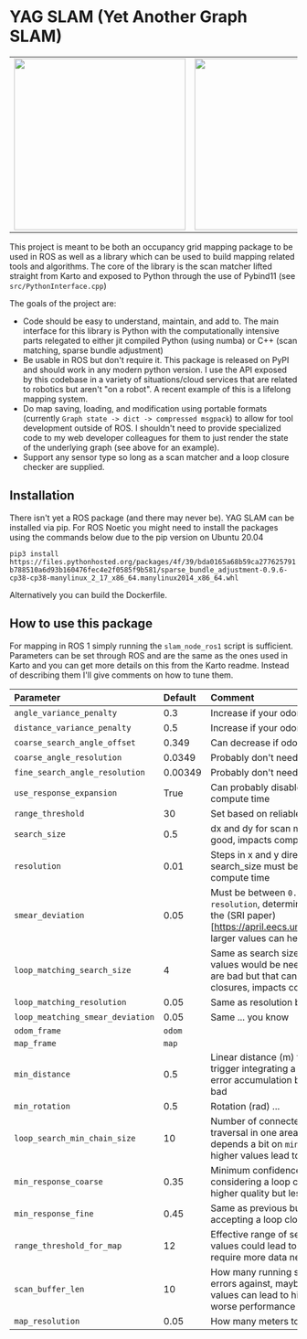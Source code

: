 # YAG SLAM (Yet Another Graph SLAM)

<table>
<tr>
<td><img src="https://github.com/safijari/yag-slam/assets/5191844/bf384bba-073f-450d-9490-63a302fa11e9" width="300" height="300"/> </td>
<td><img src="https://user-images.githubusercontent.com/5191844/64484217-e443fe80-d1c3-11e9-8f27-9fa95e7b845b.png" width="300" height="300"/></td>
</tr>
</table>

This project is meant to be both an occupancy grid mapping package to be used in ROS as well as a library which can be used to build mapping related tools and algorithms. The core of the library is the scan matcher lifted straight from Karto and exposed to Python through the use of Pybind11 (see `src/PythonInterface.cpp`)

The goals of the project are:
- Code should be easy to understand, maintain, and add to. The main interface for this library is Python with the computationally intensive parts relegated to either jit compiled Python (using numba) or C++ (scan matching, sparse bundle adjustment) 
- Be usable in ROS but don't require it. This package is released on PyPI and should work in any modern python version. I use the API exposed by this codebase in a variety of situations/cloud services that are related to robotics but aren't "on a robot". A recent example of this is a lifelong mapping system.
- Do map saving, loading, and modification using portable formats (currently `Graph state -> dict -> compressed msgpack`) to allow for tool development outside of ROS. I shouldn't need to provide specialized code to my web developer colleagues for them to just render the state of the underlying graph (see above for an example).
- Support any sensor type so long as a scan matcher and a loop closure checker are supplied.

## Installation
There isn't yet a ROS package (and there may never be). YAG SLAM can be installed via pip. For ROS Noetic you might need to install the packages using the commands below due to the pip version on Ubuntu 20.04

```pip3 install https://files.pythonhosted.org/packages/4f/39/bda0165a68b59ca277625791b788510a6d93b160476fec4e2f0585f9b581/sparse_bundle_adjustment-0.9.6-cp38-cp38-manylinux_2_17_x86_64.manylinux2014_x86_64.whl```

Alternatively you can build the Dockerfile.

## How to use this package
For mapping in ROS 1 simply running the `slam_node_ros1` script is sufficient. Parameters can be set through ROS and are the same as the ones used in Karto and you can get more details on this from the Karto readme. Instead of describing them I'll give comments on how to tune them.

| Parameter                        | Default | Comment                                                                                                                                                                                                          |
|:---------------------------------|:--------|:-----------------------------------------------------------------------------------------------------------------------------------------------------------------------------------------------------------------|
| `angle_variance_penalty`         | 0.3     | Increase if your odom is good                                                                                                                                                                                    |
| `distance_variance_penalty`      | 0.5     | Increase if your odom is good                                                                                                                                                                                    |
| `coarse_search_angle_offset`     | 0.349   | Can decrease if odom is good, impacts compute time                                                                                                                                                               |
| `coarse_angle_resolution`        | 0.0349  | Probably don't need to change this                                                                                                                                                                               |
| `fine_search_angle_resolution`   | 0.00349 | Probably don't need to change this                                                                                                                                                                               |
| `use_response_expansion`         | True    | Can probably disable is odom is good, can increase compute time                                                                                                                                                  |
| `range_threshold`                | 30      | Set based on reliable range for your sensor                                                                                                                                                                      |
| `search_size`                    | 0.5     | dx and dy for scan matcher, can decrease if odom is good, impacts compute time                                                                                                                                   |
| `resolution`                     | 0.01    | Steps in x and y direction for scan matcher, search_size must be an integer multiple, impacts compute time                                                                                                       |
| `smear_deviation`                | 0.05    | Must be between `0.5 * resolution` and `10 * resolution`, determines size of gaussian described in the (SRI paper)[https://april.eecs.umich.edu/pdfs/olson2009icra.pdf], larger values can help when odom is bad |
| `loop_matching_search_size`      | 4       | Same as search size but for finding loops, larger values would be needed if odom and sensor quality are bad but that can also lead to more incorrect loop closures, impacts compute time                         |
| `loop_matching_resolution`       | 0.05    | Same as resolution but for loop search                                                                                                                                                                           |
| `loop_meatching_smear_deviation` | 0.05    | Same ... you know                                                                                                                                                                                                |
| `odom_frame`                     | `odom`  |                                                                                                                                                                                                                  |
| `map_frame`                      | `map`   |                                                                                                                                                                                                                  |
| `min_distance`                   | 0.5     | Linear distance (m) that the robot must travel to trigger integrating a scan, smaller values could lead to error accumulation but might be needed if odom is bad                                                 |
| `min_rotation`                   | 0.5     | Rotation (rad) ...                                                                                                                                                                                               |
| `loop_search_min_chain_size`     | 10      | Number of connected together scans from a previous traversal in one area to consider for loop closure, depends a bit on `min_distance` and `min_rotation`, higher values lead to less likely loop closures       |
| `min_response_coarse`            | 0.35    | Minimum confidence of loop closure scan matcher for considering a loop closure, larger values lead to higher quality but less likely loop closures                                                               |
| `min_response_fine`              | 0.45    | Same as previous but for the second stage of accepting a loop closure candidate                                                                                                                                  |
| `range_threshold_for_map`        | 12      | Effective range of sensor for creating the map. Larger values could lead to a less clean map, smaller values require more data near all obstacles                                                                |
| `scan_buffer_len`                | 10      | How many running scans to keep to correct odom errors against, maybe don't decrease this, larger values can lead to higher compute time and possibly worse performance as well                                   |
| `map_resolution`                 | 0.05    | How many meters to a pixel in the final map                                                                                                                                                                      |
